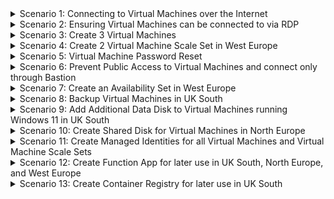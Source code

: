 <details>
<summary>Scenario 1: Connecting to Virtual Machines over the Internet</summary>

#### Task 1: Connect to 3 Virtual Machines
1. Navigate to the Virtual Machine tab to see the Virtual Machines available.
2. Click on Dodgy-Science to view the VM, and click on 'Connect'.
3. You will now see the Public IP address associated with that Virtual Machine. Click on 'Download RDP File' and open the file once it's downloaded.
4. Once you open the RDP file and click Connect, you will need to provide the Username and Password (If you are unsure of the Username/Password, click on Password Reset on the VM in the Azure Portal to reset the password). 
<br>
<b>NOTE</b> - The reason Users will be reporting issues with connecting to the Virtual Machines will be because some of the Virtual Machines will NOT have a Public IP address. So right now, they won't be able to be connected to over the Internet via RDP.
</details>

<details>
<summary>Scenario 2: Ensuring Virtual Machines can be connected to via RDP</summary>

#### Task 1: Identifying affected Virtual Machines
1. To make sure all of the Virtual Machines are able to be connected to over the Internet via RDP, you need to investigate what VM's do NOT have a Public IP address assigned to them. Navigate to the Virtual Machine tab to view the Virtual Machines available.
2. Check the Virtual Machines avaialble and check to see if there is a Public IP address listed against the Virtual Machine. If there is not, make a note of the Virtual Machine.

#### Task 2: Attaching Public IP's to Virtual Machines
1. Go to the Azure portal and log in. In the left navigation pane, click on "Virtual machines" and select Your VM.
2. Click on the virtual machine to which you want to attach a Public IP address, and click on Network Settings
3. Under Essentials, search for 'Public IP Address' and click on 'Configure' to setup a Public IP address.
4. Click on the existing NIC (Or click 'Add' if one is not present and complete the on-screen steps) to edit the IP Configuration.
5. Check the 'Public IP Address' box
6. Under 'Public IP address' either select a pre-existing Public IP address to use, or click on 'Create a Public IP Address' to set one up. If you click on 'Create a Public IP Address' you will be prompted to provide a name, and to select a SKU (Basic/Standard). Once done, click OK and Save.
7. The VM will now have a Public IP assigned to it, and you can now connect to it vis SSH/RDP.

<b>NOTE</b> - If you are unable to connect to the VM using the Public IP, check to make sure that the Network Security Group associated with the VM has an Inbound Rule to allow traffic from the Internet over Port 3389.
<br>
</details>

<details>
<summary>Scenario 3: Create 3 Virtual Machines</summary>

#### Task 1: Create Virtual Machines
1. Navigate to the Azure portal and sign in with your Azure account.
2. In the left navigation pane, click on "Virtual machines" and click on the "+ Create Virtual Machine" button to create a new virtual machine.
3. In the "Basics" tab enter the following details:<br>
Subscription: Choose your subscription.<br>
Resource Group: Select rg-weu-compute.<br>
Virtual machine name: Enter a name.<br>
Region: West Europe.<br>
Availability options: Select "No Infrastructure Redundancy Required."<br>
Image: Choose "Debian" and then select "Debian 11."<br>
Size: Standard_B1ms.<br>
Authentication type: Select "SSH public key."<br>
Username: Enter your desired username.<br>
SSH public key: Enter your SSH public key - if you do not have one, select "Generate New Key Pair"<br>
Key Pair Name: Enter a name for your SSH Key Pair<br>
Inbound port rules: Select "Allow selected ports" and choose "SSH (22)."<br>
4. In the "Disks" tab, you can leave the default settings or adjust as needed.
5. In the "Networking" tab enter the following details:
Virtual network: Select vnet-weu-01.<br>
Subnet: Select rg-weu-compute.<br>
Public IP: Accept the default, or click on 'Create New' and enter a SKU and for Routing Preference select 'Microsoft Network'<br>
NIC Security Group: Basic<br>
Public Inbound Ports: Allow selected ports<br>
Select Inbound Ports: SSH (22)<br>
Delete Public IP and NIC when VM is deleted: Check the option<br>
Accept the remaining Netowrk settings and click 'Review and Create'<br>
6. Once the VM has been created, repeat steps 1-5 two more times.<br>

#### Task 2: Access the Virtual Machines from the Internet to confirm availability
1. Once the VM deployment is complete, go to the VM's overview page.
2. Note the public IP address assigned to your VM.
3. Use an SSH client to connect to your VM using the public IP address and the SSH private key corresponding to the public key you provided during VM creation.
</details>

<details>
<summary>Scenario 4: Create 2 Virtual Machine Scale Set in West Europe</summary>

#### Task 1: Create Virtual Machine Scale Set with Manual Scaling
1. Navigate to the Azure portal and sign in with your Azure account.
2. In the search bar, search for "Virtual Machine Scale Sets" and click on the "+ Create" button.
3. In the "Basics" tab enter the following details:<br>
Subscription: Choose your subscription.<br>
Resource Group: Select rg-weu-compute.<br>
Region: West Europe.<br>
Name: Enter a unique name for your VMSS.<br>
Image: Choose "Windows" and then select "Windows 11."<br>
Size: Standard_B1ms.<br>
Authentication type: Select "Password" and provide the necessary credentials.<br>
Inbound port rules: Add a rule for RDP (3389).<br>
4. In the "Networking" tab:
Virtual network: Select vnet-weu-01.<br>
Network Interface: Select an existing NIC or create a new one, using Subnet 'rg-weu-compute'.<br>
5. In the "Scaling" tab:<br>
Instance count: Set it to 3 (or your desired number).<br>
Scaling type: Select "Manual."<br>
6. In the "Management" tab, leave the settings as default.
7. In the "Health probes" tab, configure settings as needed or leave the default.
8. Click "Review and Create" to create the VMSS.
<br>
NOTE - This will create a VM Scale Set where you can manually change the number of instances available. You can test this by changing the minumum count to 4, navigating to the Virtual Machine Scale Sets, clicking on "Scaling" and selecting "Run History". You can now see the instance count over a period of time to confirm if the instance count scaled up or down.
<br>

#### Task 2: Create Virtual Machine Scale Set with Custom Scaling
1. Navigate to the Azure portal and sign in with your Azure account.
2. In the search bar, search for "Virtual Machine Scale Sets" and click on the "+ Create" button.
3. In the "Basics" tab enter the following details:<br>
Subscription: Choose your subscription.<br>
Resource Group: Select rg-weu-compute.<br>
Region: West Europe.<br>
Name: Enter a unique name for your VMSS.<br>
Image: Choose "Windows" and then select "Windows 11."<br>
Size: Standard_B1ms.<br>
Authentication type: Select "Password" and provide the necessary credentials.<br>
Inbound port rules: Add a rule for RDP (3389).<br>
4. In the "Networking" tab:<br>
Virtual network: Select vnet-weu-01.<br>
Network Interface: Select an existing NIC or create a new one, using Subnet 'rg-weu-compute'.<br>
5. In the "Scaling" tab:
Scaling type: Select "Custom."<br>
Instance count: Set it to 3 (or your desired minimum instances).<br>
Maximum instance count: Set it to 10.<br>
Scale out: Configure the conditions for scaling out:<br>
Operator: Greater than<br>
Metric name: Percentage CPU<br>
Threshold: 70<br>
Duration: 10 minutes<br>
Change count: 2<br>
Scale in: Configure the conditions for scaling in:<br>
Operator: Less than<br>
Metric name: Percentage CPU<br>
Threshold: 25<br>
Duration: 10 minutes<br>
Change count: 1<br>
6. In the "Management" tab, leave the settings as default.
7. In the "Health probes" tab, configure settings as needed or leave the default.
8. Click "Review and Create" to create the VMSS.
<br>
NOTE - This will create a VM Scale Set where you can manually change the number of instances available. You can test this by changing the minumum count to 4, navigating to the Virtual Machine Scale Sets, clicking on "Scaling" and selecting "Run History". You can now see the instance count over a period of time to confirm if the instance count scaled up or down.
<br>

</details>

<details>
<summary>Scenario 5: Virtual Machine Password Reset</summary>

#### Task 1: Reset Password for Virtual Machines
1. Go to the Azure portal. In the left navigation pane, click on "Virtual machines" and select Your VM
2. Click on the VM for which you want to reset the password.
3. In the VM's left navigation pane, click on "Reset password" under the "Support + troubleshooting" section.
4. Choose the appropriate configuration based on your needs:<br>
<br>
<b>Reset password:</b> Allows you to reset the password without changing the configuration.
<b>Reset configuration only:</b> Resets the configuration without changing the password.
<b>Reset password and configuration:</b> Resets both the password and configuration.<br>

Enter the new password and confirm it.
5. Save Configuration:
6. Click "Update" to apply the changes.

#### Task 2: Securely Save the Credentials
1. In the Azure portal, click on "All services" in the left sidebar. Type "Key vault" in the search bar and select it.
2. Select the Key Vault "weu-key-vault-01"
3. Inside the Key Vault, under "Settings," select "Secrets." 
4. Add a new secret for each VM, providing the passwords.
5. Under "Access policies," click on "Add Access Policy" and choose the "Projects Department" and under Secrets select "Get" and "List" and click apply.
<br>
<b>NOTE</b> - If you find yourself unable to access the Key Vault, create an Access Policy for yourself to add secrets and retry again.<br>

</details>

<details>
<summary>Scenario 6: Prevent Public Access to Virtual Machines and connect only through Bastion</summary>

#### Task 1: Prevent Public Access to Virtual Machines
1. In the Azure portal, click on "Virtual machines" and select a VM and go to "Network Settings".
2. Under "Essentials" click on Public IP Address
3. Click on Dissociate, and accept the prompt to dissociate it from the VM
4. Click Delete to delete the Public IP resource
5. Go back into the Virtual Machine, click on "Network Settings" and confirm there is a Private IP and no Public IP.
6. Repeat steps 1-5 for all Virtual Machines

#### Task 2: Create a Bastion Host in North Europe
<b>Note</b>: This Bastion Host has been configured to deploy, but not work on purpose. In this case, the SKU is set to Basic which only allows for connections to VM's within the same VNet and not IP-based connections. You can verify this by checking the Connection Troubleshooter within the exist Bastion deployment.<br>
To remedy this, we could either delete and re-deploy Bastion in case there are other issues, or change the existing Bastion SKU type to 'Standard' and then enable IP-based connections. This will allow you to connect to VM's in other VNets and by IP-based connections.<br><br>
For demonstration purposes, we will delete and re-deploy Bastion.<br>

1. Navigate to Bastion, and delete the existing Bastion called 'Bastion'.
2. Navigate to a VM that had been deployed to North Europe - in this case, 'black-science'.
3. Click on 'Connect via Bastion' to be taken to the Bastion option.
4. You can click on 'Deploy Bastion' and it will automatically deploy Bastion and the associated resources with it (You will see them displayed on screen at this point), or 'Configure Manually' to manually specify what will be deployed. In this case, we will select 'Configure Manually' to cover what resources are needed.
5. You will be presented with a 'Create a Bastion' wizard. Select the following options: <br>
Resource Group: rg-neu-compute<br>
Instance Details: Bastion-v2 (This can be any name you want)<br>
Region: North Europe<br>
Tier: Standard<br>
Instance Count: 2
Virtual Network: bastion_vnet (You can opt to create a new one if you want)<br>
Subnet: AzureBastionSubnet (This MUST be named AzureBastionSubnet, and the Subnet Range must be within the VNet Address space and be /26 or higher)<br>
Public IP Address: bastionpip (You can opt to create a new one if you want)<br>
Click on Advanced and ensure 'IP-Based Connection' is enabled<br>
Click on Review and Create to deploy the resource, and create once it has passed validation - this will take between 10-15 minutes.<br>
6. Once deployed navigate back to the 'black-science' VM and click on 'Connect via Bastion'
7. You will now see a prompt to enter a Username and Password - enter them to connect to the VM (You can reset the password if you do not remember it)
<b>NOTE</b>: If the option to connect via Bastion doesn't appear under the VM, you can navigate to Bastion, click on Connect, and connect to the VM using the Private IP address of the VM.

#### Task 3: Confirm Connectivity
1. Connect using RDP/SSH: Repeat the RDP connection method from Scenario 1, and the SSH connection medthod from Scenario 3. This should fail to connect.
2. Connect via Bastion: In the Azure portal, select the VM, click on "Connect," and choose "Bastion" as the connection type as covered in Task 2. Attempt to connect from a VM based in UK South and West Europe.
<br>
<b>NOTE</b>: An alternative to this would be to introduce Network Security Groups instead of deleting Public IP's, and set the inbound rules to deny access to incoming connections from the Internet over Ports 22, 80, 443, and 3389, or all). This would leave the VM's publicly available but any attempts from the Internet using SSH, Ports 80 and 443, or RDP, would not reach the VM. This, however, doesn't mean that someone can't connect if there is a port that has not been denied, or if the VM is removed from the Network Security Group.<br>

</details>

<details>
<summary>Scenario 7: Create an Availability Set in West Europe</summary>

#### Task 1: Create Virtual Machine
1. In the Azure portal, click on "All services", type "Availability sets" in the search bar and select it.
2. Click on "Add."
3. Fill in the required details:<br>
Name: Specify a name for the availability set.<br>
Resource Group: Choose the appropriate resource group.<br>
Region: Select "West Europe."<br>
Fault Domains: 2<br>
Update Domains: 8<br>
Operating System: Choose "Windows."<br>
Review + Create:<br>
Click on "Review + create," review the settings, and click "Create."<br>

<b>NOTE</b> - once an Availability Set has been created, you can add Virtual Machines to the Availability Set.

</details>

<details>
<summary>Scenario 8: Backup Virtual Machines in UK South</summary>

#### Task 1: Create a Recovery Services Vault to backup Virtual Machines in UK South
1. In the "All services" pane, search for "Recovery Services Vaults" and click on "Recovery Services Vaults."
2. Click on the "+ Add" button to create a new vault.
3. Fill in the required information, such as a unique name, subscription, resource group, and region.
4. Review other settings and click "Review + create" and then "Create."

#### Task 2: Backup Virtual Machines
1. If your VMs are running Windows, ensure that the Azure Backup Agent is installed. You can download it from the Azure portal. 
If your VMs are running Linux, you might need to install the Azure Recovery Services agent. Follow the instructions in the Azure portal to set up Linux VMs.
2. In the Recovery Services Vault, click on "Backup policies" in the left navigation pane.
3. Click on "+ Add" to create a new Backup Policy.
4. In the "Name and target" section:<br>
Name: Enter a unique name for your Backup Policy.<br>
Backup type: Select "Azure Virtual Machine."<br>
5. In the "Items to backup" section:
Backup goal: Choose "Virtual Machine."<br>
Backup items: Choose the VMs you want to include in the backup.<br>
6. In the "Schedule" section:
Backup frequency: Choose "Daily."<br>
Time: Set it to "23:00."<br>
Days: Select "Sunday."<br>
7. In the "Retention" section:
Snapshot retention: Set it to "5 days."<br>
Weekly retention: Enable it and set it to "4 weeks."<br>
8. In the "Advanced" section:
Monthly retention: Enable it.<br>
Retention range for monthly backups: Set it to "12 Months."<br>
Day: Choose "First."<br>
Day of the week: Choose "Monday."<br>
Time: Set it to "23:00."<br>
9. Click "Create" to save the Backup Policy.
10. Go back to the "Backup Items" section in the Recovery Services Vault.
11. Select the VMs in UK South that you want to apply the Backup Policy to.
12. Click on "Backup policies" and then select the policy you created.
13. Click "Update" to apply the Backup Policy to the selected VMs.

</details>

<details>
<summary>Scenario 9: Add Additional Data Disk to Virtual Machines running Windows 11 in UK South</summary>

#### Task 1: Create Data Disk
1. In the left navigation pane, click on "All services" and search for "Disks".
2. Click on "Disks".
3. Click on "+ Add" to create a new disk.
4. Fill in the required information:<br>
Subscription: Choose your subscription.<br>
Resource group: "rg-uks-compute"<br>
Disk name: Enter a unique name for your disk.<br>
Region: "UK South"<br>
Account type: Choose "Premium SSD."<br>
Replication: Choose "Locally Redundant Storage (LRS)."<br>
Size (GiB): Specify the size of the disk.<br>
5. Click "Review + create" and then click "Create."<br>
6. Wait for the deployment to complete. You can monitor the status in the Azure portal.<br>

#### Task 2: Attach to Virtual Machines
1. In the Azure portal, go to "Virtual machines" in the left navigation pane. Click on the virtual machine to which you want to attach the Premium SSD disk.
2. In the VM's left navigation pane, click on "Disks".
3. Click on "+ Add data disk" to attach a new disk.
4. In the "Name" dropdown, select the Premium SSD disk you created earlier.
5. Set the "LUN" (Logical Unit Number) if you have multiple disks attached.
6. Configure other settings such as caching and size.
7. Click "Save" to attach the disk.
<br>
<b>NOTE</b> - The disk will be attached to the VM, but it will be unformatted and unusable. You will need to connect to the VM, open the Disk Management tool on Windows or use fdisk/parted on Linux to initialize, partition, and format the newly attached disk.

#### Task 3: Save Data to Disk
1. Connect to a VM.
2. Open File Explorer and navigate to the New Drive you have attached.
3. Create a .txt file and save it onto the new disk.

#### Task 4: Attach Disks to remaining Virtual Machines.
1. Repeat Tasks 1-3 for each Virtual Machine in UK South.

</details>

<details>
<summary>Scenario 10: Create Shared Disk for Virtual Machines in North Europe</summary>

#### Task 1: Create Shared Disk
1. In the left navigation pane, click on "All services" and search for "Disks".
2. Click on "Disks".
3. Click on "+ Add" to create a new disk.
4. Fill in the required information:<br>
Subscription: Choose your subscription.<br>
Resource group: "rg-neu-compute"<br>
Disk name: Enter a unique name for your disk.<br>
Region: "North Europe"<br>
Account type: Choose "Premium SSD."<br>
Replication: Choose "Locally Redundant Storage (LRS)."<br>
Size (GiB): Specify the size of the disk.<br>
Share across VMs: Select "Yes" to enable sharing across multiple VMs.<br>
Click "Review + create" and then click "Create."<br>
5. Wait for the deployment to complete. You can monitor the status in the Azure portal.<br>

#### Task 2: Attach to Virtual Machines
1. In the Azure portal, go to "Virtual machines" in the left navigation pane.
2. Click on each of the virtual machines in North Europe to which you want to attach the shared disk.
3. In the VM's left navigation pane, click on "Disks."
4. Click on "+ Add data disk" to attach the shared disk.
5. In the "Name" dropdown, select the shared disk you created earlier.
6. Set the "LUN" (Logical Unit Number) if you have multiple disks attached (ensure each VM has a unique LUN).
7. Configure other settings such as caching and size.
8. Click "Save" to attach the shared disk.
9. Repeat steps 2-6 for each virtual machine you want to attach the shared disk.
<br>
<b>NOTE</b> - The disk will be attached to the VM, but it will be unformatted and unusable. You will need to connect to the VM, open the Disk Management tool on Windows or use fdisk/parted on Linux to initialize, partition, and format the newly attached disk.

#### Task 3: Save Data to Disk from each Virtual Machine
1. Connect to a VM.
2. Open File Explorer and navigate to the New Drive you have attached.
3. Create a .txt file and save it onto the new disk.
4. Repeat Steps 1-3 for each VM in North Europe.
<br>
<b>NOTE</b> - Data saved to the Shared Disk will NOT be shared between Virtual Machines, as it's a Shared Disk (With 'partitions' for each VM) and not a Shared Drive.

</details>

<details>
<summary>Scenario 11: Create Managed Identities for all Virtual Machines and Virtual Machine Scale Sets</summary>

#### Task 1: Create Managed Identity
1. In the left navigation pane, click on "Virtual machines" and select a VM.
2. Click on the VM for which you want to add a managed identity.
3. In the VM's left navigation pane, click on "Identity."
4. Set "Status" to "On" for System-Assigned Managed Identity.
5. Click "Save" to apply the changes.
6. Repeat for all Virtual Machines in all Regions
7. In the left navigation pane, click on "Virtual Machine Scale Sets" and select a VMSS.
2. Click on the VMSS for which you want to add a managed identity.
3. In the VMSS's left navigation pane, click on "Identity."
4. Set "Status" to "On" for System-Assigned Managed Identity.
5. Click "Save" to apply the changes.
6. Repeat for all VMSS's in all Regions

<b>NOTE</b> - Enabling the system-assigned managed identity will automatically create a managed identity for the VM or VMSS. You will need to review what RBAC permissions the VM/VMSS need, and at what level it needs to be assigned to - ie if they need access to App Config Stores (App Configuration Data Reader), or Key Vault (Key Vault Reader), etc.
</details>

<details>
<summary>Scenario 12: Create Function App for later use in UK South, North Europe, and West Europe</summary>

#### Task 1: Create Function App
1. Within the Azure Portal, search for 'Function App' and select the icon that appears.
2. Within the Function App tab, click on 'Create'
3. You will now see a 'Create Function App' wizard - use the following options to create one in UK South:<br>
Resource Group: rg-uks-compute<br>
Function App Name: (You can create your own name - but it MUST be unique)<br>
Do you wnat to deploy code or container image: Code<br>
Runtime Stack: .NET<br>
Version: 6 (LTS) Isolated<br>
Region: UK South<br>
OS: Linux<br>
Hosting Options: Consumption (Serverless)<br>
Click Storage<br>
4. Click 'Create New' and provide a unique Storage Account name. Click Networking when ready.<br>
5. Leave as default, and move onto Deployment.<br>
6. Ensure Continuous Deployment is left as 'Disable' and click on Review and Create.<br>
7. Repeat Steps 3-6 for North Europe and West Europe.<br>

</details>

<details>
<summary>Scenario 13: Create Container Registry for later use in UK South</summary>

#### Task 1: Create Container Registry
1. In the Azure portal, type "Container Registries" in the search bar and select it.
2. Within the Container Registry blade, click on Create Container Registry.<br>
Fill in the following details:<br>
Resource Group: rg-uks-compute<br>
Registry Name: Specify a unique name.<br>
LocationL UK South<br>
Region: Select "UK South."<br>
SKU: Basic<br>
Click on Review and Create, and then create the resource.<br>

3. Once created, go into Access Control and add the following Role Assignments to the Group 'Projects':<br>

ACRDelete<br>
ACRPull<br>
ACRPush<br>
</details>
